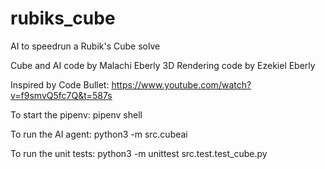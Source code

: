 # rubiks_cube
AI to speedrun a Rubik's Cube solve

Cube and AI code by Malachi Eberly
3D Rendering code by Ezekiel Eberly

Inspired by Code Bullet:
https://www.youtube.com/watch?v=f9smvQ5fc7Q&t=587s

To start the pipenv:
pipenv shell

To run the AI agent:
python3 -m src.cubeai

To run the unit tests:
python3 -m unittest src.test.test_cube.py
